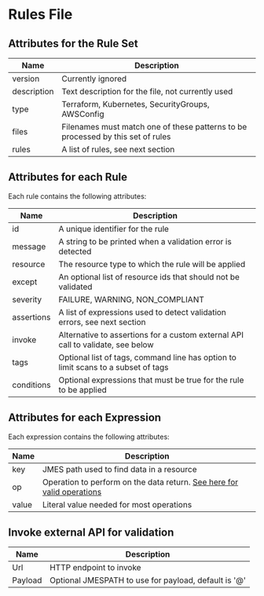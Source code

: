 # Rules File

## Attributes for the Rule Set

|Name       |Description                                                                         |
|-----------|------------------------------------------------------------------------------------|
|version    |Currently ignored                                                                   |
|description|Text description for the file, not currently used                                   |
|type       |Terraform, Kubernetes, SecurityGroups, AWSConfig                                    |
|files      |Filenames must match one of these patterns to be processed by this set of rules     |
|rules      |A list of rules, see next section                                                   |

## Attributes for each Rule

Each rule contains the following attributes:

|Name       |Description                                                                         |
|-----------|------------------------------------------------------------------------------------|
|id         | A unique identifier for the rule                                                   |
|message    | A string to be printed when a validation error is detected                         |
|resource   | The resource type to which the rule will be applied                                |
|except     | An optional list of resource ids that should not be validated                      |
|severity   | FAILURE, WARNING, NON_COMPLIANT                                                    |
|assertions | A list of expressions used to detect validation errors, see next section           |
|invoke     | Alternative to assertions for a custom external API call to validate, see below    |
|tags       | Optional list of tags, command line has option to limit scans to a subset of tags  |
|conditions | Optional expressions that must be true for the rule to be applied                  |

## Attributes for each Expression

Each expression contains the following attributes:

|Name       |Description                                                                         |
|-----------|------------------------------------------------------------------------------------|
|key        | JMES path used to find data in a resource                                          |
|op         | Operation to perform on the data return. [See here for valid operations](operations.md) |
|value      | Literal value needed for most operations                                           |

## Invoke external API for validation

|Name       | Description                                                                        |
|-----------|------------------------------------------------------------------------------------|
|Url        | HTTP endpoint to invoke                                                            |
|Payload    | Optional JMESPATH to use for payload, default is '@'                               |


